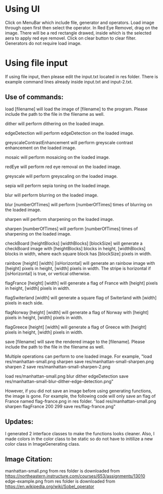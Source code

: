 # Using UI
Click on MenuBar which include file, generator and operators. 
Load image through open first then select the operator.
In Red Eye Removel, drag on the image. There will be a red rectangle drawed, inside which is the selected aera to apply red eye removel.
Click on clear button to clear filter.
Generators do not require load image.


# Using file input
If using file input, then please edit the input.txt located in res folder.
There is example command lines already inside input.txt and input-2.txt.

## Use of commands:
load [filename] 
	will load the image of [filename] to the program. Please include the path to the file in the filename as well.

dither
	will perform dithering on the loaded image.

edgeDetection
	will perform edgeDetection on the loaded image.

greyscaleContrastEnhancement
	will perform greyscale contrast enhancement on the loaded image.

mosaic
	will perform mosaicing on the loaded image.

redEye
	will perform red eye removal on the loaded image.

greyscale
	will perform greyscaling on the loaded image.

sepia
	will perform sepia toning on the loaded image.

blur
	will perform blurring on the loaded image.

blur [numberOfTimes]
	will perform [numberOfTimes] times of blurring on the loaded image.

sharpen 
	will perform sharpening on the loaded image.

sharpen [numberOfTimes]
	will perform [numberOfTimes] times of sharpening on the loaded image.

checkBoard [heightBlocks] [widthBlocks] [blockSize]
	will generate a checkBoard image with [heightBlocks] blocks in height, [widthBlocks] blocks in width, where each square block has [blockSize] pixels in width.

rainbow [height] [width] [isHorizontal]
	will generate an rainbow image with [height] pixels in height, [width] pixels in width. The stripe is horizontal if [isHorizontal] is true, or vertical otherwise.

flagFrance [height] [width]
	will generate a flag of France with [height] pixels in height, [width] pixels in width.

flagSwiterland [width]
	will generate a square flag of Switerland with [width] pixels in each side.

flagNorway [height] [width]
	will generate a flag of Norway with [height] pixels in height, [width] pixels in width.

flagGreece [height] [width]
	will generate a flag of Greece with [height] pixels in height, [width] pixels in width.

save [filename]
	will save the rendered image to the [filename]. Please include the path to the file in the filename as well.

Multiple operations can perform to one loaded image. 
For example, 
"load res/manhattan-small.png
sharpen
save res/manhattan-small-sharpen.png
sharpen 2
save res/manhattan-small-sharpen-2.png

load res/manhattan-small.png
blur
dither
edgeDetection
save res/manhattan-small-blur-dither-edge-detection.png"

However, if you did not save an image before using generating functions, the image is gone.
For example, the following code will only save an flag of France named flag-france.png in res folder.
"load res/manhattan-small.png
sharpen
flagFrance 200 299
save res/flag-france.png"


## Updates:
I generated 2 interface classes to make the functions looks cleaner. 
Also, I made colors in the color class to be static so do not have to initilize a new color class in ImageGenerating class.

## Image Citation: 
manhattan-small.png from res folder is downloaded from https://northeastern.instructure.com/courses/653/assignments/13010
edge-example.png from res folder is downloaded from https://en.wikipedia.org/wiki/Sobel_operator
